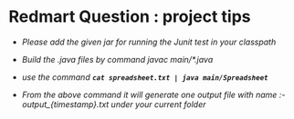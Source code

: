 # Redmart Question : project tips

*  _Please add the given jar for running the Junit test in your classpath_

*  _Build the .java files by command javac main/\*.java_

*  _use the command **`cat spreadsheet.txt | java main/Spreadsheet`**_
 
*  _From the above command it will generate one output file with name :- output\_{timestamp}.txt under your current folder_


